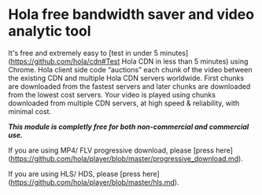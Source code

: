 # Hola free bandwidth saver and video analytic tool 

It's free and extremely easy to [test in under 5 minutes] (https://github.com/hola/cdn#Test Hola CDN in less than 5 minutes) using Chrome.
Hola client side code “auctions” each chunk of the video between the existing CDN and  multiple Hola CDN servers worldwide. First chunks are downloaded from the fastest servers and later chunks are downloaded from the lowest cost servers. 
Your video is played using chunks downloaded from multiple CDN servers, at high speed & reliability, with minimal cost. 

**_This module is completly free for both non-commercial and commercial use._**

If you are using MP4/ FLV progressive download, please [press here] (https://github.com/hola/player/blob/master/progressive_download.md).

If you are using HLS/ HDS, please [press here] (https://github.com/hola/player/blob/master/hls.md).
